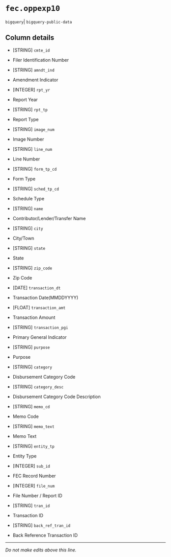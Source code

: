 # `fec.oppexp10`
`bigquery`| `bigquery-public-data`

## Column details
* [STRING]    `cmte_id`
 - Filer Identification Number
* [STRING]    `amndt_ind`
 - Amendment Indicator
* [INTEGER]   `rpt_yr`
 - Report Year
* [STRING]    `rpt_tp`
 - Report Type
* [STRING]    `image_num`
 - Image Number
* [STRING]    `line_num`
 - Line Number
* [STRING]    `form_tp_cd`
 - Form Type
* [STRING]    `sched_tp_cd`
 - Schedule Type
* [STRING]    `name`
 - Contributor/Lender/Transfer Name
* [STRING]    `city`
 - City/Town
* [STRING]    `state`
 - State
* [STRING]    `zip_code`
 - Zip Code
* [DATE]      `transaction_dt`
 - Transaction Date(MMDDYYYY)
* [FLOAT]     `transaction_amt`
 - Transaction Amount
* [STRING]    `transaction_pgi`
 - Primary General Indicator
* [STRING]    `purpose`
 - Purpose
* [STRING]    `category`
 - Disbursement Category Code
* [STRING]    `category_desc`
 - Disbursement Category Code Description
* [STRING]    `memo_cd`
 - Memo Code
* [STRING]    `memo_text`
 - Memo Text
* [STRING]    `entity_tp`
 - Entity Type
* [INTEGER]   `sub_id`
 - FEC Record Number
* [INTEGER]   `file_num`
 - File Number / Report ID
* [STRING]    `tran_id`
 - Transaction ID
* [STRING]    `back_ref_tran_id`
 - Back Reference Transaction ID

-------------------------------------------------------------------------------
*Do not make edits above this line.*
